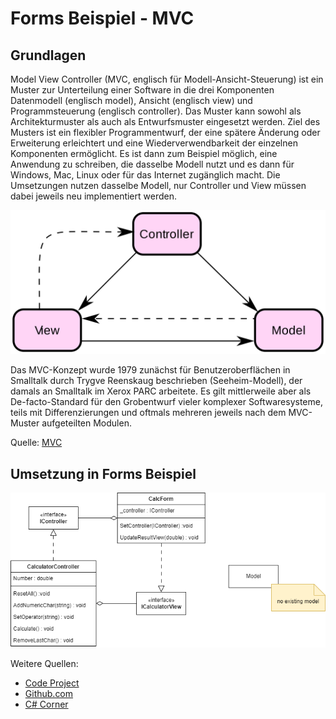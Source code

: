 # Forms Beispiel - MVC

## Grundlagen
Model View Controller (MVC, englisch für Modell-Ansicht-Steuerung) ist ein Muster zur Unterteilung einer Software in die drei Komponenten Datenmodell (englisch model), Ansicht (englisch view) und Programmsteuerung (englisch controller). Das Muster kann sowohl als Architekturmuster als auch als Entwurfsmuster eingesetzt werden. Ziel des Musters ist ein flexibler Programmentwurf, der eine spätere Änderung oder Erweiterung erleichtert und eine Wiederverwendbarkeit der einzelnen Komponenten ermöglicht. Es ist dann zum Beispiel möglich, eine Anwendung zu schreiben, die dasselbe Modell nutzt und es dann für Windows, Mac, Linux oder für das Internet zugänglich macht. Die Umsetzungen nutzen dasselbe Modell, nur Controller und View müssen dabei jeweils neu implementiert werden.

![MVC Konzept](img/ModelViewControllerDiagram2.png)

Das MVC-Konzept wurde 1979 zunächst für Benutzeroberflächen in Smalltalk durch Trygve Reenskaug beschrieben (Seeheim-Modell), der damals an Smalltalk im Xerox PARC arbeitete. Es gilt mittlerweile aber als De-facto-Standard für den Grobentwurf vieler komplexer Softwaresysteme, teils mit Differenzierungen und oftmals mehreren jeweils nach dem MVC-Muster aufgeteilten Modulen.

Quelle: [MVC](https://de.wikipedia.org/wiki/Model_View_Controller)

## Umsetzung in Forms Beispiel

![Klassendiagramm](img/ClassDiagram.drawio.png)


Weitere Quellen:
- [Code Project](https://www.codeproject.com/Articles/383153/The-Model-View-Controller-MVC-Pattern-with-Csharp)
- [Github.com](https://github.com/shane-lab/winforms-mvc)
- [C# Corner](https://www.c-sharpcorner.com/article/introduction-to-model-view-control-mvc-pattern-using-C-Sharp/)